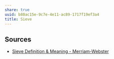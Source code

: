 ```yaml
---
share: true
uuid: b80ac15e-9c7e-4e11-ac89-1717f19ef3a4
title: Sieve
---
```

## Sources

* [Sieve Definition & Meaning - Merriam-Webster](https://www.merriam-webster.com/dictionary/sieve)